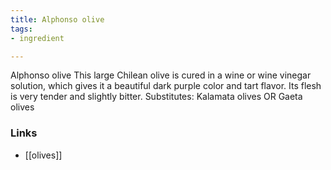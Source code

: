 ```yaml
---
title: Alphonso olive
tags:
- ingredient

---
```

Alphonso olive This large Chilean olive is cured in a wine or wine vinegar solution, which gives it a beautiful dark purple color and tart flavor. Its flesh is very tender and slightly bitter. Substitutes: Kalamata olives OR Gaeta olives

### Links

* [[olives]]
